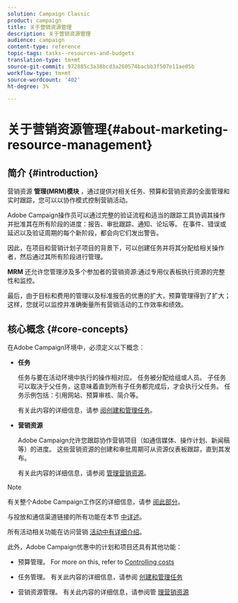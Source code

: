 ```yaml
---
solution: Campaign Classic
product: campaign
title: 关于营销资源管理
description: 关于营销资源管理
audience: campaign
content-type: reference
topic-tags: tasks--resources-and-budgets
translation-type: tm+mt
source-git-commit: 972885c3a38bcd3a260574bacbb3f507e11ae05b
workflow-type: tm+mt
source-wordcount: '402'
ht-degree: 3%

---
```



# 关于营销资源管理{#about-marketing-resource-management}

## 简介 {#introduction}

营销资源 **管理(MRM)模块** ，通过提供对相关任务、预算和营销资源的全面管理和实时跟踪，您可以以协作模式控制营销活动。

Adobe Campaign操作员可以通过完整的验证流程和适当的跟踪工具协调其操作并批准其在所有阶段的进度：报告、审批跟踪、通知、论坛等。 在事件、错误或延迟以及验证周期的每个新阶段，都会向它们发出警告。

因此，在项目和营销计划子项目的背景下，可以创建任务并将其分配给相关操作者，然后通过其所有阶段进行管理。

**MRM** 还允许您管理涉及多个参加者的营销资源:通过专用仪表板执行资源的完整性和监控。

最后，由于目标和费用的管理以及标准报告的优惠的扩大，预算管理得到了扩大；这样，您就可以监控并准确衡量所有营销活动的工作效率和绩效。

## 核心概念 {#core-concepts}

在Adobe Campaign环境中，必须定义以下概念：

* **任务**

   任务与要在活动环境中执行的操作相对应。 任务被分配给组或人员。 子任务可以取决于父任务，这意味着直到所有子任务都完成后，才会执行父任务。 任务示例包括：引用网站、预算审核、简介等。

   有关此内容的详细信息，请参 [阅创建和管理任务](../../campaign/using/creating-and-managing-tasks.md)。

* **营销资源**

   Adobe Campaign允许您跟踪协作营销项目（如通信媒体、操作计划、新闻稿等）的进度。 这些营销资源的创建和审批周期可从资源仪表板跟踪，直到其发布。

   有关此内容的详细信息，请参阅 [管理营销资源](../../campaign/using/managing-marketing-resources.md)。

>[!NOTE]
>
>有关整个Adobe Campaign工作区的详细信息，请参 [阅此部分](../../platform/using/adobe-campaign-workspace.md)。
>  
>与投放和通信渠道链接的所有功能在本节 [中详述](../../delivery/using/steps-about-delivery-creation-steps.md)。
>
>所有活动相关功能在访问营销 [活动中有详细介绍](../../campaign/using/accessing-marketing-campaigns.md)。

此外，Adobe Campaign优惠中的计划和项目还具有其他功能：

* 预算管理。 For more on this, refer to [Controlling costs](../../campaign/using/controlling-costs.md)

* 任务管理。 有关此内容的详细信息，请参阅 [创建和管理任务](../../campaign/using/creating-and-managing-tasks.md)

* 营销资源管理。 有关此内容的详细信息，请参阅管 [理营销资源](../../campaign/using/managing-marketing-resources.md)

